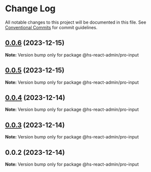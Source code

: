 # Change Log

All notable changes to this project will be documented in this file.
See [Conventional Commits](https://conventionalcommits.org) for commit guidelines.

## [0.0.6](https://git.aihuoshi.net/algo_analysis_plat/web/fd-react-admin-components/compare/@hs-react-admin/pro-input@0.0.5...@hs-react-admin/pro-input@0.0.6) (2023-12-15)

**Note:** Version bump only for package @hs-react-admin/pro-input





## [0.0.5](https://git.aihuoshi.net/algo_analysis_plat/web/fd-react-admin-components/compare/@hs-react-admin/pro-input@0.0.4...@hs-react-admin/pro-input@0.0.5) (2023-12-15)

**Note:** Version bump only for package @hs-react-admin/pro-input

## [0.0.4](https://git.aihuoshi.net/algo_analysis_plat/web/fd-react-admin-components/compare/@hs-react-admin/pro-input@0.0.3...@hs-react-admin/pro-input@0.0.4) (2023-12-14)

**Note:** Version bump only for package @hs-react-admin/pro-input

## [0.0.3](https://git.aihuoshi.net/algo_analysis_plat/web/fd-react-admin-components/compare/@hs-react-admin/pro-input@0.0.2...@hs-react-admin/pro-input@0.0.3) (2023-12-14)

**Note:** Version bump only for package @hs-react-admin/pro-input

## 0.0.2 (2023-12-14)

**Note:** Version bump only for package @hs-react-admin/pro-input
